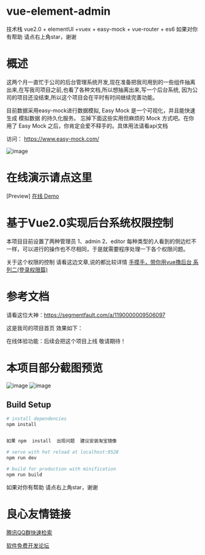 # vue-element-admin

技术栈 vue2.0 + elementUI +vuex + easy-mock + vue-router + es6         如果对你有帮助 请点右上角star，谢谢


# 概述
这两个月一直忙于公司的后台管理系统开发,现在准备把我司用到的一些组件抽离出来,在写我司项目之前,也看了各种文档,所以想抽离出来,写一个后台系统, 因为公司的项目还没结束,所以这个项目会在平时有时间继续完善功能。

目前数据采用easy-mock进行数据模拟, Easy Mock 是一个可视化，并且能快速生成 模拟数据 的持久化服务。 忘掉下面这些实用但麻烦的 Mock 方式吧。在你用了 Easy Mock 之后，你肯定会爱不释手的。具体用法请看api文档

访问： https://www.easy-mock.com/

![image](https://github.com/yjx-passion/vue-element-admin/blob/master/src/screenshots/easy-mock.png)


# 在线演示请点这里

[Preview]
[在线 Demo](http://yjx-passion.github.io/vue-element-admin/#/)
# 基于Vue2.0实现后台系统权限控制
本项目目前设置了两种管理员 1、admin 2、editor
每种类型的人看到的侧边栏不一样，可以进行的操作也不尽相同，于是就需要程序处理一下各个权限问题。

关于这个权限的控制 请看这边文章,说的都比较详情  [手摸手，带你用vue撸后台 系列二(登录权限篇)](https://juejin.im/post/591aa14f570c35006961acac)

# 参考文档

请看这位大神：https://segmentfault.com/a/1190000009506097

这是我司的项目首页 效果如下：

在线体验功能：后续会把这个项目上线 敬请期待！
# 本项目部分截图预览

![image](https://github.com/yjx-passion/vue-element-admin/blob/master/src/screenshots/login.png)
![image](https://github.com/yjx-passion/vue-element-admin/blob/master/src/screenshots/table.png)

## Build Setup
  

``` bash
# install dependencies
npm install


如果 npm  install  出现问题  建议安装淘宝镜像

# serve with hot reload at localhost:9528
npm run dev

# build for production with minification
npm run build
```

如果对你有帮助 请点右上角star，谢谢




 # 良心友情链接

[腾讯QQ群快速检索](http://u.720life.cn/s/8cf73f7c)

[软件免费开发论坛](http://u.720life.cn/s/bbb01dc0)